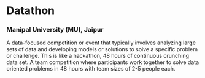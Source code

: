 # Datathon
### Manipal University (MU), Jaipur

A data-focused competition or event that typically involves analyzing large sets of data and developing models or solutions to solve a specific problem or challenge.
This is like a hackathon, 48 hours of continuous crunching data set. A team competition where participants work together to solve data oriented problems in 48 hours with team sizes of 2-5 people each.

